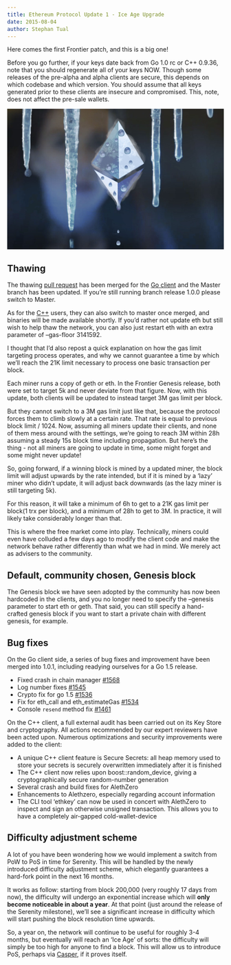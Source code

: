 ```yaml
---
title: Ethereum Protocol Update 1 - Ice Age Upgrade
date: 2015-08-04
author: Stephan Tual
---
```


Here comes the first Frontier patch, and this is a big one!

Before you go further, if your keys date back from Go 1.0 rc or C++ 0.9.36, note that you should regenerate all of your keys NOW. Though some releases of the pre-alpha and alpha clients are secure, this depends on which codebase and which version. You should assume that all keys generated prior to these clients are insecure and compromised. This, note, does not affect the pre-sale wallets.

<img src="./687474703a2f2f692e696d6775722e636f6d2f344f686877776f2e6a7067.jpeg" alt="Ethereum Thawing"/>

## Thawing

The thawing [pull request](https://github.com/ethereum/go-ethereum/pull/1578) has been merged for the [Go client](https://github.com/ethereum/go-ethereum/releases/tag/v1.0.1) and the Master branch has been updated. If you’re still running branch release 1.0.0 please switch to Master.

As for the [C++](https://github.com/ethereum/cpp-ethereum) users, they can also switch to master once merged, and binaries will be made available shortly. If you’d rather not update eth but still wish to help thaw the network, you can also just restart eth with an extra parameter of –gas-floor 3141592.

I thought that I’d also repost a quick explanation on how the gas limit targeting process operates, and why we cannot guarantee a time by which we’ll reach the 21K limit necessary to process one basic transaction per block.

Each miner runs a copy of geth or eth. In the Frontier Genesis release, both were set to target 5k and never deviate from that figure. Now, with this update, both clients will be updated to instead target 3M gas limit per block.

But they cannot switch to a 3M gas limit just like that, because the protocol forces them to climb slowly at a certain rate. That rate is equal to previous block limit / 1024. Now, assuming all miners update their clients, and none of them mess around with the settings, we’re going to reach 3M within 28h assuming a steady 15s block time including propagation. But here’s the thing - not all miners are going to update in time, some might forget and some might never update!

So, going forward, if a winning block is mined by a updated miner, the block limit will adjust upwards by the rate intended, but if it is mined by a ‘lazy’ miner who didn’t update, it will adjust back downwards (as the lazy miner is still targeting 5k).

For this reason, it will take a minimum of 6h to get to a 21K gas limit per block(1 trx per block), and a minimum of 28h to get to 3M. In practice, it will likely take considerably longer than that.

This is where the free market come into play. Technically, miners could even have colluded a few days ago to modify the client code and make the network behave rather differently than what we had in mind. We merely act as advisers to the community.

## Default, community chosen, Genesis block

The Genesis block we have seen adopted by the community has now been hardcoded in the clients, and you no longer need to specify the –genesis parameter to start eth or geth. That said, you can still specify a hand-crafted genesis block if you want to start a private chain with different genesis, for example.

## Bug fixes

On the Go client side, a series of bug fixes and improvement have been merged into 1.0.1, including readying ourselves for a Go 1.5 release.

* Fixed crash in chain manager [#1568](https://github.com/ethereum/go-ethereum/pull/1568)
* Log number fixes [#1545](https://github.com/ethereum/go-ethereum/pull/1545)
* Crypto fix for go 1.5 [#1536](https://github.com/ethereum/go-ethereum/pull/1536)
* Fix for eth_call and eth_estimateGas [#1534](https://github.com/ethereum/go-ethereum/pull/1534)
* Console `resend` method fix [#1461](https://github.com/ethereum/go-ethereum/pull/1461)

On the C++ client, a full external audit has been carried out on its Key Store and cryptography. All actions recommended by our expert reviewers have been acted upon. Numerous optimizations and security improvements were added to the client:

* A unique C++ client feature is Secure Secrets: all heap memory used to store your secrets is securely overwritten immediately after it is finished
* The C++ client now relies upon boost::random_device, giving a cryptographically secure random-number generation
* Several crash and build fixes for AlethZero
* Enhancements to Alethzero, especially regarding account information
* The CLI tool ‘ethkey’ can now be used in concert with AlethZero to inspect and sign an otherwise unsigned transaction. This allows you to have a completely air-gapped cold-wallet-device

## Difficulty adjustment scheme

A lot of you have been wondering how we would implement a switch from PoW to PoS in time for Serenity. This will be handled by the newly introduced difficulty adjustment scheme, which elegantly guarantees a hard-fork point in the next 16 months.

It works as follow: starting from block 200,000 (very roughly 17 days from now), the difficulty will undergo an exponential increase which will **only become noticeable in about a year**. At that point (just around the release of the Serenity milestone), we’ll see a significant increase in difficulty which will start pushing the block resolution time upwards.

So, a year on, the network will continue to be useful for roughly 3-4 months, but eventually will reach an ‘Ice Age’ of sorts: the difficulty will simply be too high for anyone to find a block. This will allow us to introduce PoS, perhaps via [Casper](https://blog.ethereum.org/2015/08/01/introducing-casper-friendly-ghost/), if it proves itself.
